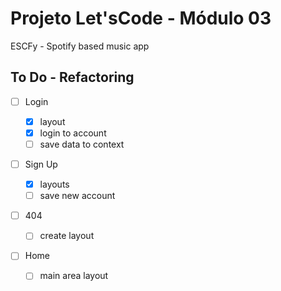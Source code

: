 # Projeto Let'sCode - Módulo 03

ESCFy - Spotify based music app

## To Do - Refactoring

- [ ] Login

  - [x] layout
  - [x] login to account
  - [ ] save data to context

- [ ] Sign Up

  - [x] layouts
  - [ ] save new account

- [ ] 404

  - [ ] create layout

- [ ] Home

  - [ ] main area layout
